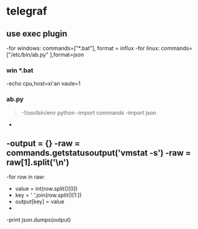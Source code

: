 # telegraf
## use exec plugin
-for windows:  commands=["*.bat"], format = influx 
-for linux:    commands=["/etc/bin/ab.py" ],format=json 
### win *.bat
-echo cpu,host=xi'an vaule=1
###  ab.py
>-!/usr/bin/env python
-import commands
-import json
-
-output = {}
-raw = commands.getstatusoutput('vmstat -s')
-raw = raw[1].split('\n')
-
-for row in raw:
-    value = int(row.split()[0])
-    key = ' '.join(row.split()[1:])
-    output[key] = value
-
-print json.dumps(output)
